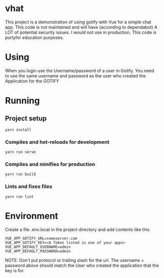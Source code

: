 # vhat

This project is a demonstration of using gotify with Vue for a simple chat app. This code is not maintained and will have (according to dependabot) A LOT of potential security issues. I would not use in production. This code is purlyfor education purposes.

# Using

When you login use the Username/password of a user in Gotify. You need to use the same username and password as the user who created the Application for the GOTIFY 
# Running
## Project setup
```
yarn install
```

### Compiles and hot-reloads for development
```
yarn run serve
```

### Compiles and minifies for production
```
yarn run build
```

### Lints and fixes files
```
yarn run lint
```

# Environment

Create a file .env.local in the project directory and add contents like this
```text
VUE_APP_GOTIFY_URL=someserver.com
VUE_APP_GOTIFY_KEY=<A Token listed in one of your apps>
VUE_APP_DEFAULT_USERNAME=admin
VUE_APP_DEFAULT_PASSWORD=admin
```
NOTE: Don't put protocol or trailing slash for the url.
The username + password above should match the User who created the application that the key is for.


